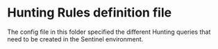 # Hunting Rules definition file

The config file in this folder specified the different Hunting queries that need to be created in the Sentinel environment.